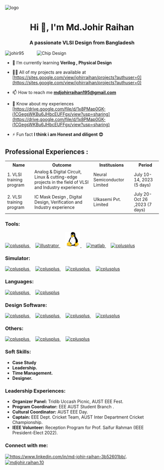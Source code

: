 ![logo](https://github.com/johir95/johir95/blob/main/Johir%20Raihan%20banner.png)
<h1 align="center">Hi 👋, I'm Md.Johir Raihan</h1>
<h3 align="center">A passionate VLSI Design from Bangladesh</h3>

<img align="right" alt="Chip Design" width="400" src="https://scitechdaily.com/images/Electronic-Chip.gif">

<p align="left"> <img src="https://komarev.com/ghpvc/?username=johir95&label=Profile%20views&color=0e75b6&style=flat" alt="johir95" /> </p>

- 🌱 I’m currently learning **Verilog , Physical Design**

- 👨‍💻 All of my projects are available at [https://sites.google.com/view/johirraihan/projects?authuser=0](https://sites.google.com/view/johirraihan/projects?authuser=0)

- 📫 How to reach me **mdjohirraihan195@gmail.com**

- 📄 Know about my experiences [https://drive.google.com/file/d/1x8PMap0GK-i1CGegsWKBu6JHbcEUFFgx/view?usp=sharing](https://drive.google.com/file/d/1x8PMap0GK-i1CGegsWKBu6JHbcEUFFgx/view?usp=sharing)

- ⚡ Fun fact **I think i am Honest and diligent 😊**


<h2>Professional Experiences : </h2>

<table style="width:100%">
  <tr>
    <th>Name</th>
    <th>Outcome</th>
    <th>Institusions</th>
    <th>Period</th>
  </tr>
  <tr>
    <td>1. VLSI training program </td>
    <td>Analog & Digital Circuit, Linux & 
cutting-edge projects in the field of 
VLSI and Industry experience </td>
    <td>Neural 
Semiconductor 
Limited </td>
     <td>July 10-14, 2023 
(5 days) </td>
  </tr>
  <tr>
    <td>2. VLSI training program</td>
    <td>IC Mask Design , Digital Design, 
Verification and Industry 
experience</td>
    <td>Ulkasemi Pvt. 
Limited </td>
    <td>July 20- Oct 26 ,2023 
(7 days) </td>
  </tr>
</table>














<h3 align="left">Tools:</h3>
<p align="left"> <a href="https://www.cadence.com/en_US/home/tools/custom-ic-analog-rf-design/layout-design/virtuoso-layout-suite.html" target="_blank" rel="noreferrer"> <img src="https://mms.businesswire.com/media/20230711319186/en/633339/22/Cadence_Logo_2_Reg_Black.jpg" alt="cplusplus" width="50" height="50"/> </a> &nbsp;&nbsp;&nbsp; <a href="https://www.adobe.com/in/products/illustrator.html" target="_blank" rel="noreferrer"> <img src="https://www.vectorlogo.zone/logos/adobe_illustrator/adobe_illustrator-icon.svg" alt="illustrator" width="50" height="50"/> </a> &nbsp;&nbsp;&nbsp; <a href="https://www.linux.org/" target="_blank" rel="noreferrer"> <img src="https://raw.githubusercontent.com/devicons/devicon/master/icons/linux/linux-original.svg" alt="linux" width="50" height="50"/> </a> &nbsp;&nbsp;&nbsp; <a href="https://www.mathworks.com/" target="_blank" rel="noreferrer"> <img src="https://upload.wikimedia.org/wikipedia/commons/2/21/Matlab_Logo.png" alt="matlab" width="50" height="50"/> </a> &nbsp;&nbsp;&nbsp; <a href="https://www.codeblocks.org" target="_blank" rel="noreferrer"> <img src="https://icon2.cleanpng.com/20180514/we/kisspng-code-blocks-integrated-development-environment-c-5af9eedfed4669.0618493515263290559719.jpg" alt="cplusplus" width="50" height="50"/> </a> </p>

<h3 align="left">Simulator:</h3>
<p align="left"> <a href="https://www.intel.com/content/www/us/en/products/details/fpga/development-tools/quartus-prime.html" target="_blank" rel="noreferrer"> <img src="https://www.jackenhack.com/wp-content/uploads/2020/01/Quartus_prime_icon.png" alt="cplusplus" width="50" height="50"/> </a> &nbsp;&nbsp;&nbsp; <a href="https://www.intel.com/content/www/us/en/software-kit/750368/modelsim-intel-fpgas-standard-edition-software-version-18-1.html" target="_blank" rel="noreferrer"> <img src="https://downloadlynet.ir/wp-content/uploads/2020/03/ModelSim.png" alt="cplusplus" width="50" height="50"/> </a> &nbsp;&nbsp;&nbsp; <a href="https://www.orcad.com/pspice" target="_blank" rel="noreferrer"> <img src="https://www.princeton.edu/~mae433/PICTURES/layout_pictures/layout1.gif" alt="cplusplus" width="50" height="50"/> </a> &nbsp;&nbsp;&nbsp; <a href="https://www.labcenter.com" target="_blank" rel="noreferrer"> <img src="https://sovathrothsama.files.wordpress.com/2018/10/proteus.jpg?w=640" alt="cplusplus" width="50" height="50"/> </a> </p>


<h3 align="left">Languages:</h3>
<p align="left"> <a href="https://www.chipverify.com/tutorials/verilog" target="_blank" rel="noreferrer"> <img src="https://img-blog.csdnimg.cn/9dd04aad5108456183ee2be5e47e15ee.jpeg" alt="cplusplus" width="50" height="50"/> </a> &nbsp;&nbsp;&nbsp; <a href="https://www.w3schools.com/cpp/cpp_intro.asp" target="_blank" rel="noreferrer"> <img src="https://fiverr-res.cloudinary.com/images/t_main1,q_auto,f_auto,q_auto,f_auto/gigs/329880306/original/86f1c23dd821b7557ad852d0f312b0fa361f9c82/create-custom-c-plus-plus-programs-and-projects-for-you.jpg" alt="cplusplus" width="50" height="50"/> </a>  </p>

<h3 align="left">Design Software:</h3>
<p align="left"> <a href="https://www.intel.com/content/www/us/en/products/details/fpga/development-tools/quartus-prime.html" target="_blank" rel="noreferrer"> <img src="https://www.jackenhack.com/wp-content/uploads/2020/01/Quartus_prime_icon.png" alt="cplusplus" width="40" height="40"/> </a> &nbsp;&nbsp;&nbsp; <a href="https://www.intel.com/content/www/us/en/software-kit/750368/modelsim-intel-fpgas-standard-edition-software-version-18-1.html" target="_blank" rel="noreferrer"> <img src="https://downloadlynet.ir/wp-content/uploads/2020/03/ModelSim.png" alt="cplusplus" width="40" height="40"/> </a> &nbsp;&nbsp;&nbsp; <a href="https://www.orcad.com/pspice" target="_blank" rel="noreferrer"> <img src="https://www.princeton.edu/~mae433/PICTURES/layout_pictures/layout1.gif" alt="cplusplus" width="40" height="40"/> </a> &nbsp;&nbsp;&nbsp; <a href="https://www.labcenter.com" target="_blank" rel="noreferrer"> <img src="https://sovathrothsama.files.wordpress.com/2018/10/proteus.jpg?w=640" alt="cplusplus" width="40" height="40"/> </a> </p>


<h3 align="left">Others:</h3>
<p align="left"> <a href="https://www.microsoft.com/en/microsoft-365/word?market=af" target="_blank" rel="noreferrer"> <img src="https://i.pngimg.me/thumb/f/350/comdlpng6948170.jpg" alt="cplusplus" width="50" height="50"  /> </a> &nbsp;&nbsp;&nbsp;
<a href="https://www.microsoft.com/en/microsoft-365/excel?market=af" target="_blank" rel="noreferrer"> <img src="https://techcommunity.microsoft.com/t5/image/serverpage/image-id/375416i783713B05CAD4A92/image-size/original?v=v2&px=-1" alt="cplusplus" width="50" height="50"  />  </a> &nbsp;&nbsp;&nbsp; 
<a href="https://www.microsoft.com/en-us/microsoft-365/powerpoint" target="_blank" rel="noreferrer"> <img src="https://www.itsolutions-inc.com/wp-content/uploads/2023/06/Animations_in_PowerPoint_Feature.jpg" alt="cplusplus" width="50" height="50"/> </a>  </p>


<h3 align="left">Soft Skills:</h3>

-  **Case Study**
-  **Leadership.**
-  **Time Management.**
-  **Designer.**

<h3 align="left">Leadership Experiences:</h3>

-  **Organizer Panel:** Tridib Uccash Picnic, AUST EEE Fest.
-  **Program Coordinator:** EEE AUST Student Branch .
-  **Cultural Coordinator:** AUST EEE Day.
-  **Captain:** EEE Dept. Cricket Team, AUST Inter Department Cricket Championship.
-  **IEEE Volunteer:** Reception Program for Prof. Saifur Rahman (IEEE President-Elect 2022).
  

<h3 align="left">Connect with me:</h3>
<p align="left">
<a href="https://linkedin.com/in/https://www.linkedin.com/in/md-johir-raihan-3b52601bb/" target="blank"><img align="center" src="https://raw.githubusercontent.com/rahuldkjain/github-profile-readme-generator/master/src/images/icons/Social/linked-in-alt.svg" alt="https://www.linkedin.com/in/md-johir-raihan-3b52601bb/" height="50" width="50" /> </a> &nbsp;&nbsp;&nbsp;
<a href="https://fb.com/mdjohir.raihan.10" target="blank"><img align="center" src="https://raw.githubusercontent.com/rahuldkjain/github-profile-readme-generator/master/src/images/icons/Social/facebook.svg" alt="mdjohir.raihan.10" height="50" width="50" /></a>
</p>

